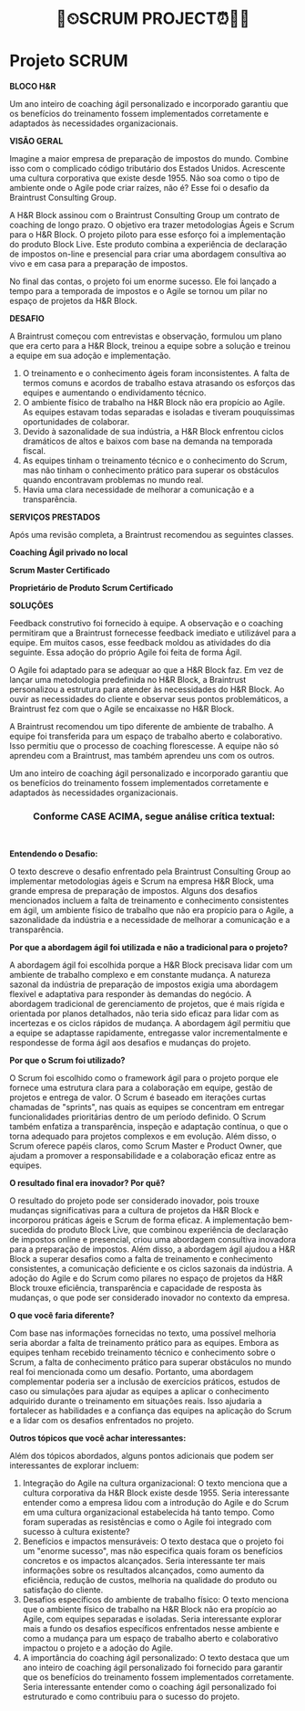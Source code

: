 <!DOCTYPE html><html><head><meta http-equiv="Content-Type" content="text/html; charset=UTF-8"><link rel="stylesheet" type="text/css" id="u0" href="https://pt.rakko.tools/tools/129/lib/tinymce/skins/ui/oxide/content.min.css"><link rel="stylesheet" type="text/css" id="u1" href="https://pt.rakko.tools/tools/129/lib/tinymce/skins/content/default/content.min.css"></head><body id="tinymce" class="mce-content-body " data-id="content" contenteditable="true" spellcheck="false"><h1 style="text-align: center;" data-mce-style="text-align: center;"><strong>📅⏲</strong><strong>SCRUM PROJECT</strong><strong>⏰👩‍💻</strong></h1><h1>Projeto SCRUM</h1><p><strong>BLOCO H&amp;R</strong></p><p>Um ano inteiro de coaching ágil personalizado e incorporado garantiu que os benefícios do treinamento fossem implementados corretamente e adaptados às necessidades organizacionais.</p><p><strong>VISÃO GERAL</strong></p><p>Imagine a maior empresa de preparação de impostos do mundo. Combine isso com o complicado código tributário dos Estados Unidos. Acrescente uma cultura corporativa que existe desde 1955. Não soa como o tipo de ambiente onde o Agile pode criar raízes, não é? Esse foi o desafio da Braintrust Consulting Group.</p><p>A H&amp;R Block assinou com o Braintrust Consulting Group um contrato de coaching de longo prazo. O objetivo era trazer metodologias Ágeis e Scrum para o H&amp;R Block. O projeto piloto para esse esforço foi a implementação do produto Block Live. Este produto combina a experiência de declaração de impostos on-line e presencial para criar uma abordagem consultiva ao vivo e em casa para a preparação de impostos.</p><p>No final das contas, o projeto foi um enorme sucesso. Ele foi lançado a tempo para a temporada de impostos e o Agile se tornou um pilar no espaço de projetos da H&amp;R Block.</p><p><strong>DESAFIO</strong></p><p>A Braintrust começou com entrevistas e observação, formulou um plano que era certo para a H&amp;R Block, treinou a equipe sobre a solução e treinou a equipe em sua adoção e implementação.</p><ol><li>O treinamento e o conhecimento ágeis foram inconsistentes. A falta de termos comuns e acordos de trabalho estava atrasando os esforços das equipes e aumentando o endividamento técnico.</li><li>O ambiente físico de trabalho na H&amp;R Block não era propício ao Agile. As equipes estavam todas separadas e isoladas e tiveram pouquíssimas oportunidades de colaborar.</li><li>Devido à sazonalidade de sua indústria, a H&amp;R Block enfrentou ciclos dramáticos de altos e baixos com base na demanda na temporada fiscal.</li><li>As equipes tinham o treinamento técnico e o conhecimento do Scrum, mas não tinham o conhecimento prático para superar os obstáculos quando encontravam problemas no mundo real.</li><li>Havia uma clara necessidade de melhorar a comunicação e a transparência.</li></ol><p><strong>SERVIÇOS PRESTADOS</strong></p><p>Após uma revisão completa, a Braintrust recomendou as seguintes classes.</p><p><strong>Coaching Ágil privado no local</strong></p><p><strong>Scrum Master Certificado</strong></p><p><strong>Proprietário de Produto Scrum Certificado</strong></p><p><strong>SOLUÇÕES</strong></p><p>Feedback construtivo foi fornecido à equipe. A observação e o coaching permitiram que a Braintrust fornecesse feedback imediato e utilizável para a equipe. Em muitos casos, esse feedback moldou as atividades do dia seguinte. Essa adoção do próprio Agile foi feita de forma Ágil.</p><p>O Agile foi adaptado para se adequar ao que a H&amp;R Block faz. Em vez de lançar uma metodologia predefinida no H&amp;R Block, a Braintrust personalizou a estrutura para atender às necessidades do H&amp;R Block. Ao ouvir as necessidades do cliente e observar seus pontos problemáticos, a Braintrust fez com que o Agile se encaixasse no H&amp;R Block.</p><p>A Braintrust recomendou um tipo diferente de ambiente de trabalho. A equipe foi transferida para um espaço de trabalho aberto e colaborativo. Isso permitiu que o processo de coaching florescesse. A equipe não só aprendeu com a Braintrust, mas também aprendeu uns com os outros.</p><p>Um ano inteiro de coaching ágil personalizado e incorporado garantiu que os benefícios do treinamento fossem implementados corretamente e adaptados às necessidades organizacionais.</p><h3 data-mce-style="text-align: center;" style="text-align: center;"><strong>&nbsp;</strong><strong>Conforme CASE ACIMA, segue análise crítica textual:</strong></h3><p><br></p><p><strong>Entendendo o Desafio:</strong></p><p>O texto descreve o desafio enfrentado pela Braintrust Consulting Group ao implementar metodologias ágeis e Scrum na empresa H&amp;R Block, uma grande empresa de preparação de impostos. Alguns dos desafios mencionados incluem a falta de treinamento e conhecimento consistentes em ágil, um ambiente físico de trabalho que não era propício para o Agile, a sazonalidade da indústria e a necessidade de melhorar a comunicação e a transparência.</p><p><strong>Por que a abordagem ágil foi utilizada e não a tradicional para o projeto?</strong></p><p>A abordagem ágil foi escolhida porque a H&amp;R Block precisava lidar com um ambiente de trabalho complexo e em constante mudança. A natureza sazonal da indústria de preparação de impostos exigia uma abordagem flexível e adaptativa para responder às demandas do negócio. A abordagem tradicional de gerenciamento de projetos, que é mais rígida e orientada por planos detalhados, não teria sido eficaz para lidar com as incertezas e os ciclos rápidos de mudança. A abordagem ágil permitiu que a equipe se adaptasse rapidamente, entregasse valor incrementalmente e respondesse de forma ágil aos desafios e mudanças do projeto.</p><p><strong>Por que o Scrum foi utilizado?</strong></p><p>O Scrum foi escolhido como o framework ágil para o projeto porque ele fornece uma estrutura clara para a colaboração em equipe, gestão de projetos e entrega de valor. O Scrum é baseado em iterações curtas chamadas de "sprints", nas quais as equipes se concentram em entregar funcionalidades prioritárias dentro de um período definido. O Scrum também enfatiza a transparência, inspeção e adaptação contínua, o que o torna adequado para projetos complexos e em evolução. Além disso, o Scrum oferece papéis claros, como Scrum Master e Product Owner, que ajudam a promover a responsabilidade e a colaboração eficaz entre as equipes.</p><p><strong>O resultado final era inovador? Por quê?</strong></p><p>O resultado do projeto pode ser considerado inovador, pois trouxe mudanças significativas para a cultura de projetos da H&amp;R Block e incorporou práticas ágeis e Scrum de forma eficaz. A implementação bem-sucedida do produto Block Live, que combinou experiência de declaração de impostos online e presencial, criou uma abordagem consultiva inovadora para a preparação de impostos. Além disso, a abordagem ágil ajudou a H&amp;R Block a superar desafios como a falta de treinamento e conhecimento consistentes, a comunicação deficiente e os ciclos sazonais da indústria. A adoção do Agile e do Scrum como pilares no espaço de projetos da H&amp;R Block trouxe eficiência, transparência e capacidade de resposta às mudanças, o que pode ser considerado inovador no contexto da empresa.</p><p><strong>O que você faria diferente?</strong></p><p>Com base nas informações fornecidas no texto, uma possível melhoria seria abordar a falta de treinamento prático para as equipes. Embora as equipes tenham recebido treinamento técnico e conhecimento sobre o Scrum, a falta de conhecimento prático para superar obstáculos no mundo real foi mencionada como um desafio. Portanto, uma abordagem complementar poderia ser a inclusão de exercícios práticos, estudos de caso ou simulações para ajudar as equipes a aplicar o conhecimento adquirido durante o treinamento em situações reais. Isso ajudaria a fortalecer as habilidades e a confiança das equipes na aplicação do Scrum e a lidar com os desafios enfrentados no projeto.</p><p><strong>Outros tópicos que você achar interessantes:</strong></p><p>Além dos tópicos abordados, alguns pontos adicionais que podem ser interessantes de explorar incluem:</p><ol><li>Integração do Agile na cultura organizacional: O texto menciona que a cultura corporativa da H&amp;R Block existe desde 1955. Seria interessante entender como a empresa lidou com a introdução do Agile e do Scrum em uma cultura organizacional estabelecida há tanto tempo. Como foram superadas as resistências e como o Agile foi integrado com sucesso à cultura existente?</li><li>Benefícios e impactos mensuráveis: O texto destaca que o projeto foi um "enorme sucesso", mas não especifica quais foram os benefícios concretos e os impactos alcançados. Seria interessante ter mais informações sobre os resultados alcançados, como aumento da eficiência, redução de custos, melhoria na qualidade do produto ou satisfação do cliente.</li><li>Desafios específicos do ambiente de trabalho físico: O texto menciona que o ambiente físico de trabalho na H&amp;R Block não era propício ao Agile, com equipes separadas e isoladas. Seria interessante explorar mais a fundo os desafios específicos enfrentados nesse ambiente e como a mudança para um espaço de trabalho aberto e colaborativo impactou o projeto e a adoção do Agile.</li><li>A importância do coaching ágil personalizado: O texto destaca que um ano inteiro de coaching ágil personalizado foi fornecido para garantir que os benefícios do treinamento fossem implementados corretamente. Seria interessante entender como o coaching ágil personalizado foi estruturado e como contribuiu para o sucesso do projeto.</li></ol></body></html>
